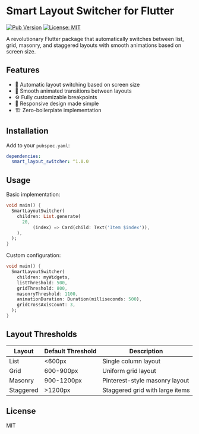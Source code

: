 # Smart Layout Switcher for Flutter

[![Pub Version](https://img.shields.io/pub/v/smart_layout_switcher)](https://pub.dev/packages/smart_layout_switcher)
[![License: MIT](https://img.shields.io/badge/license-MIT-purple.svg)](https://opensource.org/licenses/MIT)

A revolutionary Flutter package that automatically switches between list, grid, masonry, and
staggered layouts with smooth animations based on screen size.

## Features

- 🚀 Automatic layout switching based on screen size
- 🎨 Smooth animated transitions between layouts
- ⚙️ Fully customizable breakpoints
- 📱 Responsive design made simple
- 🏗 Zero-boilerplate implementation

## Installation

Add to your `pubspec.yaml`:

```yaml
dependencies:
  smart_layout_switcher: ^1.0.0
```

## Usage

Basic implementation:

```dart
void main() {
  SmartLayoutSwitcher(
    children: List.generate(
      20,
          (index) => Card(child: Text('Item $index')),
    ),
  );
}
```

Custom configuration:

```dart
void main() {
  SmartLayoutSwitcher(
    children: myWidgets,
    listThreshold: 500,
    gridThreshold: 800,
    masonryThreshold: 1100,
    animationDuration: Duration(milliseconds: 500),
    gridCrossAxisCount: 3,
  );
}
```

## Layout Thresholds

| Layout    | Default Threshold | Description                     |
|-----------|-------------------|---------------------------------|
| List      | <600px            | Single column layout            |
| Grid      | 600-900px         | Uniform grid layout             |
| Masonry   | 900-1200px        | Pinterest-style masonry layout  |
| Staggered | >1200px           | Staggered grid with large items |

## License

MIT